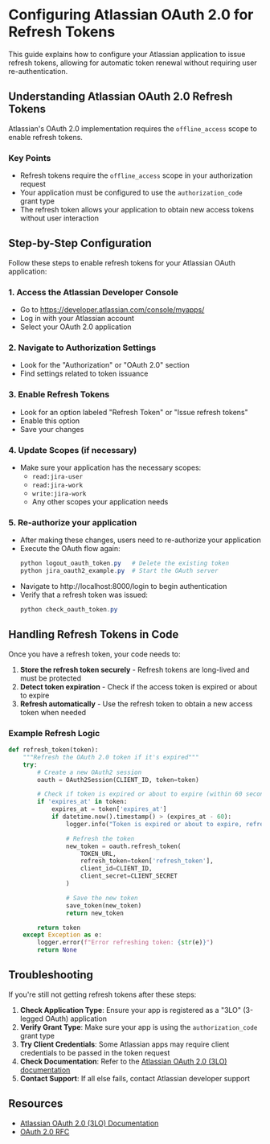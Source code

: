 # Configuring Atlassian OAuth 2.0 for Refresh Tokens

This guide explains how to configure your Atlassian application to issue refresh tokens, allowing for automatic token renewal without requiring user re-authentication.

## Understanding Atlassian OAuth 2.0 Refresh Tokens

Atlassian's OAuth 2.0 implementation requires the `offline_access` scope to enable refresh tokens.

### Key Points
- Refresh tokens require the `offline_access` scope in your authorization request
- Your application must be configured to use the `authorization_code` grant type
- The refresh token allows your application to obtain new access tokens without user interaction

## Step-by-Step Configuration

Follow these steps to enable refresh tokens for your Atlassian OAuth application:

### 1. Access the Atlassian Developer Console
- Go to https://developer.atlassian.com/console/myapps/
- Log in with your Atlassian account
- Select your OAuth 2.0 application

### 2. Navigate to Authorization Settings
- Look for the "Authorization" or "OAuth 2.0" section
- Find settings related to token issuance

### 3. Enable Refresh Tokens
- Look for an option labeled "Refresh Token" or "Issue refresh tokens"
- Enable this option
- Save your changes

### 4. Update Scopes (if necessary)
- Make sure your application has the necessary scopes:
  - `read:jira-user`
  - `read:jira-work`
  - `write:jira-work`
  - Any other scopes your application needs

### 5. Re-authorize your application
- After making these changes, users need to re-authorize your application
- Execute the OAuth flow again:
  ```powershell
  python logout_oauth_token.py   # Delete the existing token
  python jira_oauth2_example.py  # Start the OAuth server
  ```
- Navigate to http://localhost:8000/login to begin authentication
- Verify that a refresh token was issued:
  ```powershell
  python check_oauth_token.py
  ```

## Handling Refresh Tokens in Code

Once you have a refresh token, your code needs to:

1. **Store the refresh token securely** - Refresh tokens are long-lived and must be protected
2. **Detect token expiration** - Check if the access token is expired or about to expire
3. **Refresh automatically** - Use the refresh token to obtain a new access token when needed

### Example Refresh Logic

```python
def refresh_token(token):
    """Refresh the OAuth 2.0 token if it's expired"""
    try:
        # Create a new OAuth2 session
        oauth = OAuth2Session(CLIENT_ID, token=token)

        # Check if token is expired or about to expire (within 60 seconds)
        if 'expires_at' in token:
            expires_at = token['expires_at']
            if datetime.now().timestamp() > (expires_at - 60):
                logger.info("Token is expired or about to expire, refreshing...")

                # Refresh the token
                new_token = oauth.refresh_token(
                    TOKEN_URL,
                    refresh_token=token['refresh_token'],
                    client_id=CLIENT_ID,
                    client_secret=CLIENT_SECRET
                )

                # Save the new token
                save_token(new_token)
                return new_token

        return token
    except Exception as e:
        logger.error(f"Error refreshing token: {str(e)}")
        return None
```

## Troubleshooting

If you're still not getting refresh tokens after these steps:

1. **Check Application Type**: Ensure your app is registered as a "3LO" (3-legged OAuth) application
2. **Verify Grant Type**: Make sure your app is using the `authorization_code` grant type
3. **Try Client Credentials**: Some Atlassian apps may require client credentials to be passed in the token request
4. **Check Documentation**: Refer to the [Atlassian OAuth 2.0 (3LO) documentation](https://developer.atlassian.com/cloud/jira/platform/oauth-2-3lo-apps/)
5. **Contact Support**: If all else fails, contact Atlassian developer support

## Resources

- [Atlassian OAuth 2.0 (3LO) Documentation](https://developer.atlassian.com/cloud/jira/platform/oauth-2-3lo-apps/)
- [OAuth 2.0 RFC](https://tools.ietf.org/html/rfc6749)
